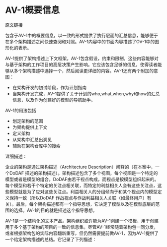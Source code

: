 # AV-1概要信息

[原文链接](https://dodcio.defense.gov/Library/DoD-Architecture-Framework/dodaf20_av1/)

包含于AV-1中的概要信息，以一致的形式提供了执行层面的汇总信息，能够便于在多个架构描述之间快速查阅和对照。AV-1内容中的书面内容描述了OV-1中的图形化的表示。

AV-1提供了架构描述上下文框架。AV-1包含假设，约束和限制，这些内容能够对与基于架构的工作项目的高层决策产生影响。它应该包含足够的信息，使得读者能够从多个架构描述中选择一个，然后阅读更详细的内容。AV-1还有两个附加的意图：

- 在架构开发的初试阶段，作为计划指南
- 当架构开发完成，AV-1提供了关于计划的who,what,when,why和how的汇总信息，以及作为创建好的模型的导航助手。

AV-1的用法包括

- 划定架构的范围
- 为架构提供上下文
- 定义架构
- 从架构中汇总出洞见
- 辅助在架构仓库中的搜索



详细描述：



企业的架构是通过架构描述（Architecture Description）阐释的（在本案中，一个DoDAF 描述的架构描述）。架构描述包含了多个视图，每个视图是一个特定的模型或者是模型的组合。DoDAF由若干视点构成，而视点是按模型组织起来的。每个模型和若干个特定的关注点相关联，而特定的利益相关人会有这些关注点，这些模型就是为了应对这些关注点。利益相关人的分组倾向于和某个视点内的模型定义保持一致（所以DoDAF 作战视点与作战利益相关人关联（如最终用户）有关）。最后，每个架构描述都有一个指导思想，它决定了模型以及在模型底层的范围的选择。AV-1的目的就是描述这个指导思想。

AV-1是一个结构化的文本产品。架构组织或许能为AV-1创建一个模板，用于创建用于多个基于架构的项目的一致的信息集。尽管AV-1经常随着架构包一同分发，或者根据架构包的实际内容翻新重写，但仍然需要提前做AV-1，因为AV-1提供了一个给定架构描述的总结。它记录了下列描述：